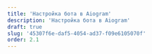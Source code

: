 ```yaml
---
title: 'Настройка бота в Aiogram'
description: 'Настройка бота в Aiogram'
draft: true
slug: '45307f6e-daf5-4054-ad37-f09e6105070f'
order: 2.1
---
```


